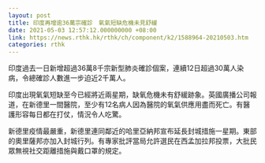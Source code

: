 ```yaml
---
layout: post
title: 印度再增逾36萬宗確診　氧氣短缺危機未見舒緩
date: 2021-05-03 12:57:12.000000000 +08:00
link: https://news.rthk.hk/rthk/ch/component/k2/1588964-20210503.htm
categories: rthk
---
```


印度過去一日新增超過36萬8千宗新型肺炎確診個案，連續12日超過30萬人染病，令總確診人數進一步迫近2千萬人。

印度出現氧氣短缺至今已經將近兩星期，缺氧危機未有舒緩跡象。英國廣播公司報道，在新德里一間醫院，至少有12名病人因為醫院的氧氣供應用盡而死亡。有醫護形容每日都在打仗，情況令人吃驚。

新德里疫情最嚴重，新德里連同鄰近的哈里亞納邦宣布延長封城措施一星期。東部的奧里薩邦亦加入封城行列。有專家批評當局允許選民在西孟加拉邦投票，大批民眾無視社交距離措施與戴口罩的規定。
